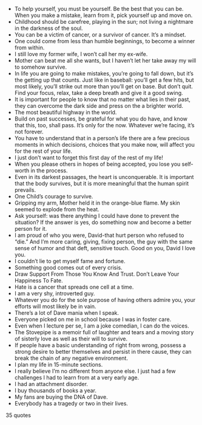  - To help yourself, you must be yourself. Be the best that you can be. When you make a mistake, learn from it, pick yourself up and move on.
 - Childhood should be carefree, playing in the sun; not living a nightmare in the darkness of the soul.
 - You can be a victim of cancer, or a survivor of cancer. It’s a mindset.
 - One could come from less than humble beginnings, to become a winner from within.
 - I still love my former wife, I won’t call her my ex-wife.
 - Mother can beat me all she wants, but I haven’t let her take away my will to somehow survive.
 - In life you are going to make mistakes, you’re going to fall down, but it’s the getting up that counts. Just like in baseball: you’ll get a few hits, but most likely, you’ll strike out more than you’ll get on base. But don’t quit. Find your focus, relax, take a deep breath and give it a good swing.
 - It is important for people to know that no matter what lies in their past, they can overcome the dark side and press on the a brighter world.
 - The most beautiful highway in the world.
 - Build on past successes, be grateful for what you do have, and know that this, too, shall pass. It’s only for the now. Whatever we’re facing, it’s not forever.
 - You have to understand that in a person’s life there are a few precious moments in which decisions, choices that you make now, will affect you for the rest of your life.
 - I just don’t want to forget this first day of the rest of my life!
 - When you please others in hopes of being accepted, you lose you self-worth in the process.
 - Even in its darkest passages, the heart is unconquerable. It is important that the body survives, but it is more meaningful that the human spirit prevails.
 - One Child’s courage to survive.
 - Gripping my arm, Mother held it in the orange-blue flame. My skin seemed to explode from the heat.
 - Ask yourself: was there anything I could have done to prevent the situation? If the answer is yes, do something now and become a better person for it.
 - I am proud of who you were, David-that hurt person who refused to “die.” And I’m more caring, giving, fixing person, the guy with the same sense of humor and that deft, sensitive touch. Good on you, David I love you.
 - I couldn’t lie to get myself fame and fortune.
 - Something good comes out of every crisis.
 - Draw Support From Those You Know And Trust. Don’t Leave Your Happiness To Fate.
 - Hate is a cancer that spreads one cell at a time.
 - I am a very shy, introverted guy.
 - Whatever you do for the sole purpose of having others admire you, your efforts will most likely be in vain.
 - There’s a lot of Dave mania when I speak.
 - Everyone picked on me in school because I was in foster care.
 - Even when I lecture per se, I am a joke comedian, I can do the voices.
 - The Stovepipe is a memoir full of laughter and tears and a moving story of sisterly love as well as their will to survive.
 - If people have a basic understanding of right from wrong, possess a strong desire to better themselves and persist in there cause, they can break the chain of any negative environment.
 - I plan my life in 15-minute sections.
 - I really believe I’m no different from anyone else. I just had a few challenges I had to learn from at a very early age.
 - I had an attachment disorder.
 - I buy thousands of books a year.
 - My fans are buying the DNA of Dave.
 - Everybody has a tragedy or two in their lives.

35 quotes